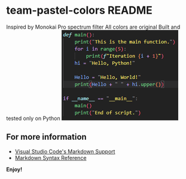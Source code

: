 # team-pastel-colors README
Inspired by Monokai Pro spectrum filter
All colors are original
Built and tested only on Python
![sample](./images/screenshot_test_py.png)
## For more information

* [Visual Studio Code's Markdown Support](http://code.visualstudio.com/docs/languages/markdown)
* [Markdown Syntax Reference](https://help.github.com/articles/markdown-basics/)

**Enjoy!**
